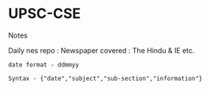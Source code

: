 # UPSC-CSE
Notes


Daily nes repo : 
    Newspaper covered : The Hindu & IE etc.

    date format - ddmmyy

    Syntax - {"date","subject","sub-section","information"}

